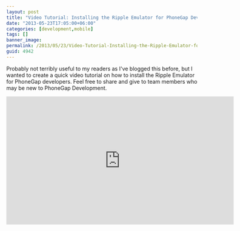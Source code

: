 ```yaml
---
layout: post
title: "Video Tutorial: Installing the Ripple Emulator for PhoneGap Development"
date: "2013-05-23T17:05:00+06:00"
categories: [development,mobile]
tags: []
banner_image: 
permalink: /2013/05/23/Video-Tutorial-Installing-the-Ripple-Emulator-for-PhoneGap-Development
guid: 4942
---
```


Probably not terribly useful to my readers as I've blogged this before, but I wanted to create a quick video tutorial on how to install the Ripple Emulator for PhoneGap developers. Feel free to share and give to team members who may be new to PhoneGap Development.

<iframe width="600" height="338" src="https://www.youtube.com/embed/_aA_pBYCijk?rel=0" frameborder="0" allowfullscreen></iframe>